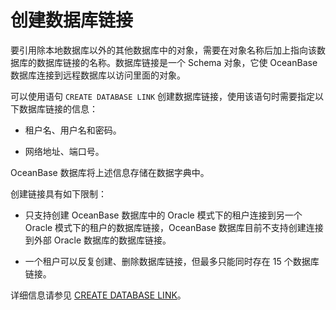 创建数据库链接 
============================

要引用除本地数据库以外的其他数据库中的对象，需要在对象名称后加上指向该数据库的数据库链接的名称。数据库链接是一个 Schema 对象，它使 OceanBase 数据库连接到远程数据库以访问里面的对象。

可以使用语句 `CREATE DATABASE LINK` 创建数据库链接，使用该语句时需要指定以下数据库链接的信息：

* 租户名、用户名和密码。

  

* 网络地址、端口号。

  




OceanBase 数据库将上述信息存储在数据字典中。

创建链接具有如下限制：

* 只支持创建 OceanBase 数据库中的 Oracle 模式下的租户连接到另一个 Oracle 模式下的租户的数据库链接，OceanBase 数据库目前不支持创建连接到外部 Oracle 数据库的数据库链接。

  

* 一个租户可以反复创建、删除数据库链接，但最多只能同时存在 15 个数据库链接。

  




详细信息请参见 [CREATE DATABASE LINK](../../../9.sql-statement-1/1.DDL-1/15.create-database-link-1.md)。
